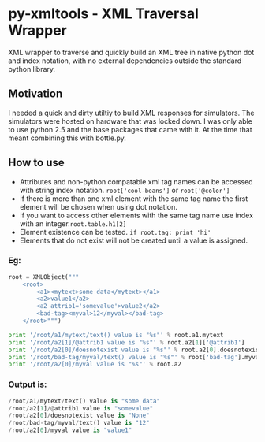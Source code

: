 # py-xmltools - XML Traversal Wrapper

XML wrapper to traverse and quickly build an XML tree in native python dot and index notation, with no external dependencies outside the standard python library.

## Motivation
I needed a quick and dirty utiltiy to build XML responses for simulators. The simulators were hosted on hardware that was locked down.  I was only able to use python 2.5 and the base packages that came with it. At the time that meant combining this with bottle.py.



## How to use
* Attributes and non-python compatable xml tag names can be accessed with string index notation. `root['cool-beans']` or `root['@color']`
* If there is more than one xml element with the same tag name the first element will be chosen when using dot notation.
* If you want to access other elements with the same tag name use index with an integer.`root.table.h1[2]`
* Element existence can be tested. `if root.tag: print 'hi'`
* Elements that do not exist will not be created until a value is assigned.


### Eg:
```python
root = XMLObject("""
	<root>
		<a1><mytext>some data</mytext></a1>
		<a2>value1</a2>
		<a2 attrib1='somevalue'>value2</a2>
		<bad-tag><myval>12</myval></bad-tag>
	</root>""")

print '/root/a1/mytext/text() value is "%s"' % root.a1.mytext
print '/root/a2[1]/@attrib1 value is "%s"' % root.a2[1]['@attrib1']
print '/root/a2[0]/doesnotexist value is "%s"' % root.a2[0].doesnotexist
print '/root/bad-tag/myval/text() value is "%s"' % root['bad-tag'].myval
print '/root/a2[0]/myval value is "%s"' % root.a2
```

### Output is:
```python
/root/a1/mytext/text() value is "some data"
/root/a2[1]/@attrib1 value is "somevalue"
/root/a2[0]/doesnotexist value is "None"
/root/bad-tag/myval/text() value is "12"
/root/a2[0]/myval value is "value1"
```

